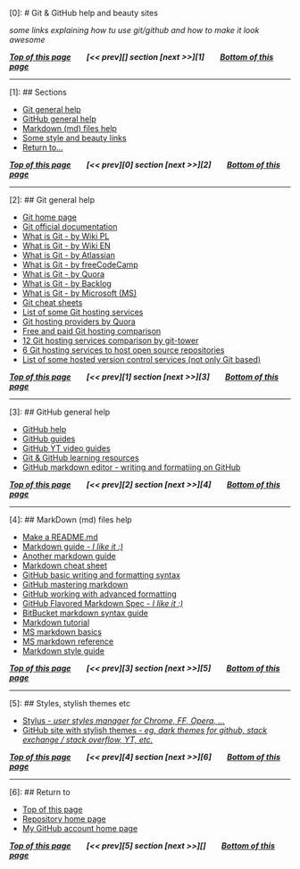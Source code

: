 [0]: # <a name="pgtop">Git & GitHub help and beauty sites</a>

_some links explaining how tu use git/github and how to make it look awesome_

**_[Top of this page](#pgtop)&emsp;&emsp;[<< prev][] section [next >>][1]&emsp;&emsp;[Bottom of this page](#returnto)_**

---

[1]: ## Sections

- [Git general help](#gitgenhlp)
- [GitHub general help](#githubgenhlp)
- [Markdown (md) files help](#mdhlp)
- [Some style and beauty links](#stls)
- [Return to...](#returnto)

**_[Top of this page](#pgtop)&emsp;&emsp;[<< prev][0] section [next >>][2]&emsp;&emsp;[Bottom of this page](#returnto)_**

---

[2]: ## <a name="gitgenhlp">Git general help</a>

- [Git home page](https://git-scm.com/)
- [Git official documentation](https://git-scm.com/doc)
- [What is Git - by Wiki PL](<https://pl.wikipedia.org/wiki/Git_(oprogramowanie)>)
- [What is Git - by Wiki EN](https://en.wikipedia.org/wiki/Git)
- [What is Git - by Atlassian](https://www.atlassian.com/git/tutorials/what-is-git)
- [What is Git - by freeCodeCamp](https://medium.freecodecamp.org/what-is-git-and-how-to-use-it-c341b049ae61)
- [What is Git - by Quora](https://www.quora.com/What-is-Git-and-why-should-I-use-it)
- [What is Git - by Backlog](https://backlog.com/git-tutorial/what-is-git/)
- [What is Git - by Microsoft (MS)](https://docs.microsoft.com/en-us/azure/devops/learn/git/what-is-git)
- [Git cheat sheets](https://services.github.com/on-demand/resources/cheatsheets/)
- [List of some Git hosting services](https://git.wiki.kernel.org/index.php/GitHosting)
- [Git hosting providers by Quora](https://www.quora.com/What-is-the-best-Git-hosting-provider-other-than-GitHub-Why)
- [Free and paid Git hosting comparison](http://comparegithosting.com/)
- [12 Git hosting services comparison by git-tower](https://www.git-tower.com/blog/git-hosting-services-compared/)
- [6 Git hosting services to host open source repositories](https://opensource.com/article/18/8/github-alternatives)
- [List of some hosted version control services (not only Git based)](https://www.slant.co/topics/153/~best-hosted-version-control-services)

**_[Top of this page](#pgtop)&emsp;&emsp;[\<\< prev][1] section [next \>\>][3]&emsp;&emsp;[Bottom of this page](#returnto)_**

---

[3]: ## <a name="githubgenhlp">GitHub general help</a>

- [GitHub help](https://help.github.com/en)
- [GitHub guides](https://guides.github.com/)
- [GitHub YT video guides](https://www.youtube.com/githubguides)
- [Git & GitHub learning resources](https://help.github.com/en/articles/git-and-github-learning-resources)
- [GitHub markdown editor - writing and formatiing on GitHub](https://help.github.com/en/articles/about-writing-and-formatting-on-github)

**_[Top of this page](#pgtop)&emsp;&emsp;[<< prev][2] section [next >>][4]&emsp;&emsp;[Bottom of this page](#returnto)_**

---

[4]: ## <a name="mdhlp">MarkDown (md) files help</a>

- [Make a README.md](https://www.makeareadme.com/)
- [Markdown guide - _I like it :)_](https://www.markdownguide.org/)
- [Another markdown guide](https://markdown-guide.readthedocs.io/en/latest/basics.html)
- [Markdown cheat sheet](https://github.com/adam-p/markdown-here/wiki/Markdown-Cheatsheet)
- [GitHub basic writing and formatting syntax](https://help.github.com/en/articles/basic-writing-and-formatting-syntax)
- [GitHub mastering markdown](https://guides.github.com/features/mastering-markdown/)
- [GitHub working with advanced formatting](https://help.github.com/en/articles/working-with-advanced-formatting)
- [GitHub Flavored Markdown Spec - _I like it :)_](https://github.github.com/gfm/)
- [BitBucket markdown syntax guide](https://confluence.atlassian.com/bitbucketserver/markdown-syntax-guide-776639995.html)
- [Markdown tutorial](https://www.markdowntutorial.com/)
- [MS markdown basics](https://docs.microsoft.com/pl-pl/contribute/how-to-write-use-markdown)
- [MS markdown reference](https://docs.microsoft.com/pl-pl/contribute/markdown-reference)
- [Markdown style guide](http://www.cirosantilli.com/markdown-style-guide/)

**_[Top of this page](#pgtop)&emsp;&emsp;[<< prev][3] section [next >>][5]&emsp;&emsp;[Bottom of this page](#returnto)_**

---

[5]: ## <a name="stls">Styles, stylish themes etc</a>

- [Stylus - _user styles manager for Chrome, FF, Opera, ..._](https://github.com/openstyles/stylus/)
- [GitHub site with stylish themes - _eg. dark themes for github, stack exchange / stack overflow, YT, etc._](https://github.com/StylishThemes)

**_[Top of this page](#pgtop)&emsp;&emsp;[<< prev][4] section [next >>][6]&emsp;&emsp;[Bottom of this page](#returnto)_**

---

[6]: ## <a name="returnto">Return to</a>

- [Top of this page](#pgtop)
- [Repository home page](../README.md#pgtop)
- [My GitHub account home page](https://github.com/ktprezes)

**_[Top of this page](#pgtop)&emsp;&emsp;[<< prev][5] section [next >>][]&emsp;&emsp;[Bottom of this page](#returnto)_**
